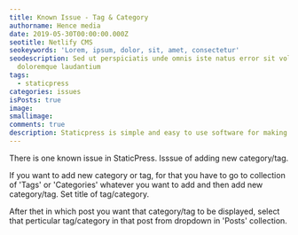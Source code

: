 ```yaml
---
title: Known Issue - Tag & Category
authorname: Hence media
date: 2019-05-30T00:00:00.000Z
seotitle: Netlify CMS
seokeywords: 'Lorem, ipsum, dolor, sit, amet, consectetur'
seodescription: Sed ut perspiciatis unde omnis iste natus error sit voluptatem accusantium
  doloremque laudantium
tags:
  - staticpress
categories: issues
isPosts: true
image: 
smallimage: 
comments: true
description: Staticpress is simple and easy to use software for making your own website with admin panel. One can make his/her own website in just few clicks by using Staticpress and Netlify CMS. You just have to download staticpress repository from github, install composer and npm.Staticpress is simple and easy to use software for making your own website with admin panel. One can make his/her own website in just few clicks by using Staticpress and Netlify CMS. You just have to download staticpress repository from github, install composer and npm. 
---
```


There is one known issue in StaticPress. Isssue of adding new category/tag.

If you want to add new category or tag, for that you have to go to collection of 'Tags' or 'Categories' whatever you want to add and then add new category/tag. Set title of tag/category.

After thet in which post you want that category/tag to be displayed, select that perticular tag/category in that post from dropdown in 'Posts' collection.
